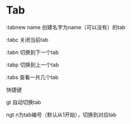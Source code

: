 # Tab

:tabnew name  创建名字为name（可以没有）的tab

:tabc  关闭当前tab

:tabn  切换到下一个tab

:tabp  切换到上一个tab

:tabs  查看一共几个tab

快捷键

gt  自动切换tab

ngt  n为tab编号（默认从1开始），切换到对应tab
